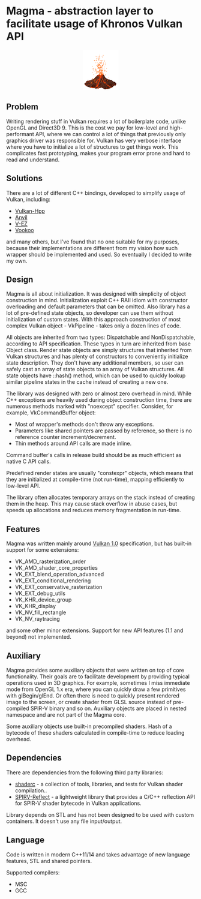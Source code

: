 # Magma - abstraction layer to facilitate usage of Khronos Vulkan API

<p align="center">
    <img src="resources/vulkan.gif" width="94px" height="107px">
</p>

## Problem

Writing rendering stuff in Vulkan requires a lot of boilerplate code, unlike OpenGL and Direct3D 9.
This is the cost we pay for low-level and high-performant API, where we can control a lot of things
that previously only graphics driver was responsible for. Vulkan has very verbose interface where 
you have to initialize a lot of structures to get things work. This complicates fast prototyping,
makes your program error prone and hard to read and understand.

## Solutions

There are a lot of different C++ bindings, developed to simplify usage of Vulkan, including:

* [Vulkan-Hpp](https://github.com/KhronosGroup/Vulkan-Hpp)<br>
* [Anvil](https://github.com/GPUOpen-LibrariesAndSDKs/Anvil)<br>
* [V-EZ](https://github.com/GPUOpen-LibrariesAndSDKs/V-EZ)<br>
* [Vookoo](https://github.com/andy-thomason/Vookoo)<br>

and many others, but I've found that no one suitable for my purposes, because their implementations are 
different from my vision how such wrapper should be implemented and used. So eventually I decided to write my own.

## Design

Magma is all about initialization. It was designed with simplicity of object construction in mind.
Initialization exploit C++ RAII idiom with constructor overloading and default parameters that can be omitted.
Also library has a lot of pre-defined state objects, so developer can use them without initialization of custom states. 
With this approach construction of most complex Vulkan object - VkPipeline - takes only a dozen lines of code.

All objects are inherited from two types: Dispatchable and NonDispatchable, according to API specification. These types in turn
are inherited from base Object class. Render state objects are simply structures that inherited from Vulkan structures
and has plenty of constructors to conveniently initialize state description. They don't have any additional members,
so user can safely cast an array of state objects to an array of Vulkan structures. All state objects have ::hash() method,
which can be used to quickly lookup similar pipeline states in the cache instead of creating a new one.

The library was designed with zero or almost zero overhead in mind. While C++ exceptions are heavily used during object
construction time, there are numerous methods marked with "noexcept" specifier. Consider, for example, VkCommandBuffer object:

* Most of wrapper's methods don't throw any exceptions.
* Parameters like shared pointers are passed by reference, so there is no reference counter increment/decrement.
* Thin methods around API calls are made inline. 

Command buffer's calls in release build should be as much efficient as native C API calls.

Predefined render states are usually "constexpr" objects, which means that they are initialized at compile-time
(not run-time), mapping efficiently to low-level API.

The library often allocates temporary arrays on the stack instead of creating them in the heap. This may cause stack overflow
in abuse cases, but speeds up allocations and reduces memory fragmentation in run-time.

## Features

Magma was written mainly around [Vulkan 1.0](https://renderdoc.org/vkspec_chunked/index.html) specification, but has built-in support for some extensions:

* VK_AMD_rasterization_order
* VK_AMD_shader_core_properties
* VK_EXT_blend_operation_advanced
* VK_EXT_conditional_rendering
* VK_EXT_conservative_rasterization
* VK_EXT_debug_utils
* VK_KHR_device_group
* VK_KHR_display
* VK_NV_fill_rectangle
* VK_NV_raytracing

and some other minor extensions. Support for new API features (1.1 and beyond) not implemented.

## Auxiliary

Magma provides some auxiliary objects that were written on top of core functionality. Their goals are to facilitate development by providing
typical operations used in 3D graphics. For example, sometimes I miss immediate mode from OpenGL 1.x era, where you can quickly draw 
a few primitives with glBegin/glEnd. Or often there is need to quickly present rendered image to the screen, or create shader from GLSL source
instead of pre-compiled SPIR-V binary and so on. Auxiliary objects are placed in nested namespace and are not part of the Magma core.

Some auxiliary objects use built-in precompiled shaders. Hash of a bytecode of these shaders calculated in compile-time to reduce loading overhead.

## Dependencies

There are dependencies from the following third party libraries:

* [shaderc](https://github.com/google/shaderc) - a collection of tools, libraries, and tests for Vulkan shader compilation..
* [SPIRV-Reflect](https://github.com/chaoticbob/SPIRV-Reflect) - a lightweight library that provides a C/C++ reflection API for SPIR-V shader bytecode in Vulkan applications.

Library depends on STL and has not been designed to be used with custom containers. It doesn't use any file input/output.

## Language

Code is written in modern C++11/14 and takes advantage of new language features, STL and shared pointers.

Supported compilers:

* MSC
* GCC
